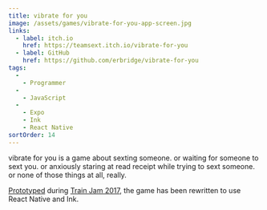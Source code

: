 ```yaml
---
title: vibrate for you
image: /assets/games/vibrate-for-you-app-screen.jpg
links:
  - label: itch.io
    href: https://teamsext.itch.io/vibrate-for-you
  - label: GitHub
    href: https://github.com/erbridge/vibrate-for-you
tags:
  -
    - Programmer
  -
    - JavaScript
  -
    - Expo
    - Ink
    - React Native
sortOrder: 14
---
```


vibrate for you is a game about sexting someone. or waiting for someone to sext
you. or anxiously staring at read receipt while trying to sext someone. or none
of those things at all, really.

[Prototyped](/games/vibrate-for-you-prototype/) during
[Train Jam 2017](http://trainjam.com/), the game has been rewritten to use React
Native and Ink.
